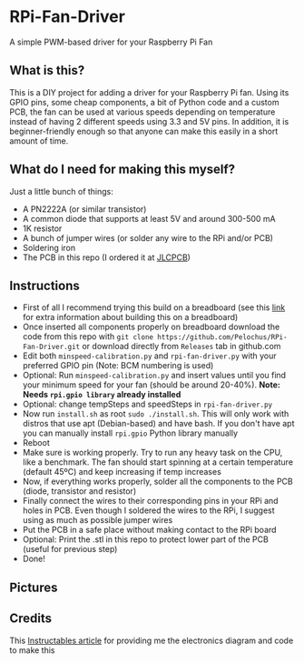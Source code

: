 # RPi-Fan-Driver
A simple PWM-based driver for your Raspberry Pi Fan

## What is this?
This is a DIY project for adding a driver for your Raspberry Pi fan. Using its GPIO pins, some cheap components, a bit of Python code and a custom PCB, the fan can be used at various speeds depending on temperature instead of having 2 different speeds using 3.3 and 5V pins. In addition, it is beginner-friendly enough so that anyone can make this easily in a short amount of time.

## What do I need for making this myself?
Just a little bunch of things:

- A PN2222A (or similar transistor)
- A common diode that supports at least 5V and around 300-500 mA
- 1K resistor
- A bunch of jumper wires (or solder any wire to the RPi and/or PCB)
- Soldering iron
- The PCB in this repo (I ordered it at [JLCPCB](https://jlcpcb.com))

## Instructions
- First of all I recommend trying this build on a breadboard (see this [link](https://www.instructables.com/PWM-Regulated-Fan-Based-on-CPU-Temperature-for-Ras/) for extra information about building this on a breadboard)
- Once inserted all components properly on breadboard download the code from this repo with `git clone https://github.com/Pelochus/RPi-Fan-Driver.git` or download directly from `Releases` tab in github.com
- Edit both `minspeed-calibration.py` and `rpi-fan-driver.py` with your preferred GPIO pin (Note: BCM numbering is used)
- Optional: Run `minspeed-calibration.py` and insert values until you find your minimum speed for your fan (should be around 20-40%). **Note: Needs `rpi.gpio library` already installed**
- Optional: change tempSteps and speedSteps in `rpi-fan-driver.py`
- Now run `install.sh` as root `sudo ./install.sh`. This will only work with distros that use apt (Debian-based) and have bash. If you don't have apt you can manually install `rpi.gpio` Python library manually
- Reboot
- Make sure is working properly. Try to run any heavy task on the CPU, like a benchmark. The fan should start spinning at a certain temperature (default 45ºC) and keep increasing if temp increases
- Now, if everything works properly, solder all the components to the PCB (diode, transistor and resistor)
- Finally connect the wires to their corresponding pins in your RPi and holes in PCB. Even though I soldered the wires to the RPi, I suggest using as much as possible jumper wires
- Put the PCB in a safe place without making contact to the RPi board
- Optional: Print the .stl in this repo to protect lower part of the PCB (useful for previous step)
- Done!

## Pictures

## Credits
This [Instructables article](https://www.instructables.com/PWM-Regulated-Fan-Based-on-CPU-Temperature-for-Ras/) for providing me the electronics diagram and code to make this
